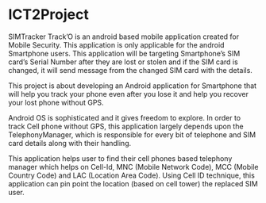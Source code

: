 # ICT2Project

SIMTracker Track’O is an android based mobile application created for Mobile Security. This application is only applicable for the android Smartphone users. This application will be targeting Smartphone’s SIM card’s Serial Number after they are lost or stolen and if the SIM card is changed, it will send message from the changed SIM card with the details.

This project is about developing an Android application for Smartphone that will help you track your phone even after you lose it and help you recover your lost phone without GPS.

Android OS is sophisticated and it gives freedom to explore. In order to track Cell phone without GPS, this application largely depends upon the TelephonyManager, which is responsible for every bit of telephone and SIM card details along with their handling.

This application helps user to find their cell phones based telephony manager which helps on Cell-Id, MNC (Mobile Network Code), MCC (Mobile Country Code) and LAC (Location Area Code). Using Cell ID technique, this application can pin point the location (based on cell tower) the replaced SIM user.
